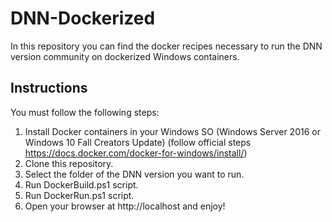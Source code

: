 # DNN-Dockerized
In this repository you can find the docker recipes necessary to run the DNN version community on dockerized Windows containers.

## Instructions
You must follow the following steps:
1. Install Docker containers in your Windows SO (Windows Server 2016 or Windows 10 Fall Creators Update) (follow official steps https://docs.docker.com/docker-for-windows/install/)
2. Clone this repository.
3. Select the folder of the DNN version you want to run.
4. Run DockerBuild.ps1 script.
5. Run DockerRun.ps1 script.
6. Open your browser at http://localhost and enjoy!
